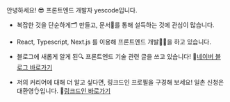 안녕하세요! 😎
프론트엔드 개발자 yescode입니다. 

- 복잡한 것을 단순하게🗂️ 만들고, 문서📑를 통해 설득하는 것에 관심이 많습니다.

- React, Typescript, Next.js 를 이용해 프론트엔드 개발👩‍💻을 하고 있습니다.

- 블로그에 새롭게 알게 된🔍 프론트엔드 기술 관련 글을 쓰고 있습니다! 📲[네이버 블로그 바로가기](https://blog.naver.com/yescode-)
- 저의 커리어에 대해 더 알고 싶다면, 링크드인 프로필을 구경해 보세요! 일촌 신청은 대환영👌입니다. 📲[링크드인 바로가기](https://www.linkedin.com/in/%EC%97%B0%EA%B2%BD-%EB%82%B4-b8509a200/)

<!---
jasmine-my/jasmine-my is a ✨ special ✨ repository because its `README.md` (this file) appears on your GitHub profile.
You can click the Preview link to take a look at your changes.
--->
